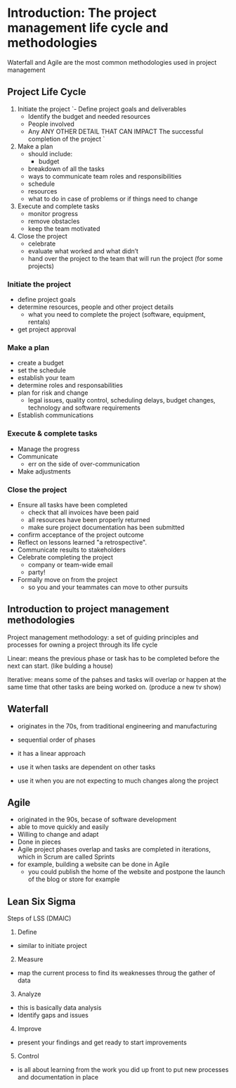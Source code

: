 # Introduction: The project management life cycle and methodologies

Waterfall and Agile are the most common methodologies used in project management

## Project Life Cycle

1.	Initiate the project
`-	Define project goals and deliverables
	-	Identify the budget and needed resources
	-	People involved
	-	Any ANY OTHER DETAIL THAT CAN IMPACT The successful completion of the project `
2.	Make a plan
	-	should include:
		-	budget
	  -	breakdown of all the tasks
	  -	ways to communicate team roles and responsibilities
	  -	schedule
	  -	resources
	  -	what to do in case of problems or if things need to change
3.	Execute and complete tasks
	-	monitor progress
	-	remove obstacles
	-	keep the team motivated
4.	Close the project
	-	celebrate 
	-	evaluate what worked and what didn’t 
	-	hand over the project to the team that will run the project (for some projects)


### Initiate the project
- define project goals
- determine resources, people and other project details
	- what you need to complete the project (software, equipment, rentals)
- get project approval

### Make a plan
- create a budget
- set the schedule
- establish your team
- determine roles and responsabilities
- plan for risk and change
	- legal issues, quality control, scheduling delays, budget changes, technology and software requirements
- Establish communications 

### Execute & complete tasks
- Manage the progress
- Communicate
	- err on the side of over-communication
- Make adjustments


### Close the project 
- Ensure all tasks have been completed
	- check that all invoices have been paid
	- all resources have been properly returned
	- make sure project documentation has been submitted
- confirm acceptance of the project outcome
- Reflect on lessons learned "a retrospective".
- Communicate results to stakeholders
- Celebrate completing the project 
	- company or team-wide email
	- party!
- Formally move on from the project
	- so you and your teammates can move to other pursuits 

## Introduction to project management methodologies

Project management methodology: a set of guiding principles and processes for owning a project through its life cycle

Linear: means the previous phase or task has to be completed before the next can start. (like bulding a house)

Iterative: means some of the pahses and tasks will overlap or happen at the same time that other tasks are being worked on. (produce a new tv show)

## Waterfall
- originates in the 70s, from traditional engineering and manufacturing
- sequential order of phases
- it has a linear approach

- use it when tasks are dependent on other tasks
- use it when you are not expecting to much changes along the project 

## Agile
- originated in the 90s, becase of software development
- able to move quickly and easily
- Willing to change and adapt
- Done in pieces
- Agile project phases overlap and tasks are completed in iterations, which in Scrum are called Sprints
- for example, building a website can be done in Agile
	- you could publish the home of the website and postpone the launch of the blog or store for example

## Lean Six Sigma

Steps of LSS (DMAIC)
1. Define
- similar to initiate project
2. Measure
- map the current process to find its weaknesses throug the gather of data
3. Analyze
- this is basically data analysis
- Identify gaps and issues
4. Improve
- present your findings and get ready to start improvements
5. Control
- is all about learning from the work you did up front to put new processes and documentation in place


